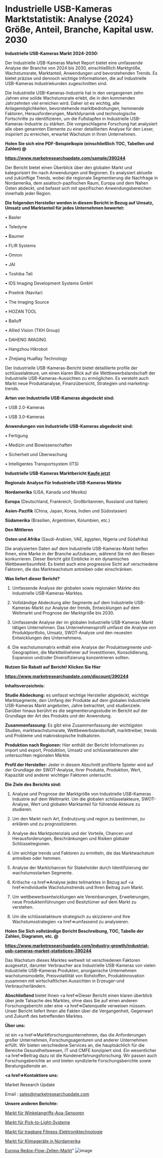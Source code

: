 # Industrielle USB-Kameras Marktstatistik: Analyse {2024} Größe, Anteil, Branche, Kapital usw. 2030

<strong>Industrielle USB-Kameras Markt 2024-2030:</strong>

Der Industrielle USB-Kameras Market Report bietet eine umfassende Analyse der Branche von 2024 bis 2030, einschließlich Marktgröße, Wachstumsrate, Marktanteil, Anwendungen und bevorstehenden Trends. Es bietet präzise und dennoch wichtige Informationen, die auf Industrielle USB-Kameras Industriekunden zugeschnitten sind.

Die Industrielle USB-Kameras-Industrie hat in den vergangenen zehn Jahren eine solide Wachstumsrate erlebt, die in den kommenden Jahrzehnten viel erreichen wird. Daher ist es wichtig, alle Anlagemöglichkeiten, bevorstehende marktbedrohungen, hemmende Faktoren, Herausforderungen, Marktdynamik und technologische Fortschritte zu identifizieren, um die Fußstapfen in Industrielle USB-Kameras-Industrie zu stärken. Die vorgeschlagene Forschung hat analysiert alle oben genannten Elemente zu einer detaillierten Analyse für den Leser, inspiriert zu erreichen, erwartet Wachstum in Ihren Unternehmen.



<strong>Holen Sie sich eine PDF-Beispielkopie (einschließlich TOC, Tabellen und Zahlen) @
</strong>

<strong><a href=https://www.marketresearchupdate.com/sample/390244>

<strong>https://www.marketresearchupdate.com/sample/390244</u></font></a></strong></strong>

Der Bericht bietet einen Überblick über den globalen Markt und kategorisiert ihn nach Anwendungen und Regionen. Es analysiert aktuelle und zukünftige Trends, wobei die regionale Segmentierung die Nachfrage in Nordamerika, dem asiatisch-pazifischen Raum, Europa und dem Nahen Osten abdeckt, und befasst sich mit spezifischen Anwendungsbereichen innerhalb jeder Region.



<strong>Die folgenden Hersteller werden in diesem Bericht in Bezug auf Umsatz, Umsatz und Marktanteil für jedes Unternehmen bewertet:</strong>

• Basler

• Teledyne

• Baumer

• FLIR Systems

• Omron

• JAI

• Toshiba Teli

• IDS Imaging Development Systems GmbH

• Pixelink (Navitar)

• The Imaging Source

• HOZAN TOOL

• Balluff

• Allied Vision (TKH Group)

• DAHENG IMAGING

• Hangzhou Hikrobot

• Zhejiang HuaRay Technology

Der Industrielle USB-Kameras-Bericht bietet detaillierte profile der schlüsselakteure, um einen klaren Blick auf die Wettbewerbslandschaft der Industrielle USB-Kameras-Aussichten zu ermöglichen. Es versteht auch Markt neue Produktanalyse, Finanzübersicht, Strategien und marketing-trends.



<strong>Arten von Industrielle USB-Kameras abgedeckt sind:</strong>

• USB 2.0-Kameras

• USB 3.0-Kameras



<strong>Anwendungen von Industrielle USB-Kameras abgedeckt sind:</strong>

• Fertigung

• Medizin und Biowissenschaften

• Sicherheit und Überwachung

• Intelligentes Transportsystem (ITS)



<strong>Industrielle USB-Kameras Marktbericht <a href=https://www.marketresearchupdate.com/buynow/390244>Kaufe jetzt</a></strong>



<strong>Regionale Analyse Für Industrielle USB-Kameras Märkte</strong>



<strong>Nordamerika</strong> (USA, Kanada und Mexiko)



<strong>Europa</strong> (Deutschland, Frankreich, Großbritannien, Russland und Italien)



<strong>Asien-Pazifik</strong> (China, Japan, Korea, Indien und Südostasien)



<strong>Südamerika</strong> (Brasilien, Argentinien, Kolumbien, etc.)



<strong>Den Mittleren</strong> 

<strong>Osten und Afrika</strong> (Saudi-Arabien, VAE, ägypten, Nigeria und Südafrika)

Die analysierten Daten auf dem Industrielle USB-Kameras-Markt helfen Ihnen, eine Marke in der Branche aufzubauen, während Sie mit den Riesen konkurrieren. Dieser Bericht gibt Einblicke in ein dynamisches Wettbewerbsumfeld. Es bietet auch eine progressive Sicht auf verschiedene Faktoren, die das Marktwachstum antreiben oder einschränken.



<strong>Was liefert dieser Bericht?</strong>

1. Umfassende Analyse der globalen sowie regionalen Märkte des Industrielle USB-Kameras-Marktes.

2. Vollständige Abdeckung aller Segmente auf dem Industrielle USB-Kameras-Markt zur Analyse der trends, Entwicklungen auf dem Weltmarkt und Prognose der Marktgröße bis 2030.

3. Umfassende Analyse der im globalen Industrielle USB-Kameras-Markt tätigen Unternehmen. Das Unternehmensprofil umfasst die Analyse von Produktportfolio, Umsatz, SWOT-Analyse und den neuesten Entwicklungen des Unternehmens.

4. Die wachstumsmatrix enthält eine Analyse der Produktsegmente und-Geographien, die Marktteilnehmer auf Investitionen, Konsolidierung, Expansion und/oder Diversifizierung konzentrieren sollten.



<strong>Nutzen Sie Rabatt auf Bericht! Klicken Sie Hier
</strong>

<strong><a href=https://www.marketresearchupdate.com/discount/390244>https://www.marketresearchupdate.com/discount/390244</b></u></font></strong></a>



<strong>Inhaltsverzeichnis:</strong>



<strong>Studie Abdeckung:</strong> es umfasst wichtige Hersteller abgedeckt, wichtige Marktsegmente, den Umfang der Produkte auf dem globalen Industrielle USB-Kameras Markt angeboten, Jahre betrachtet, und studienziele. Darüber hinaus berührt es die segmentierungsstudie im Bericht auf der Grundlage der Art des Produkts und der Anwendung.



<strong>Zusammenfassung:</strong> Es gibt eine Zusammenfassung der wichtigsten Studien, marktwachstumsrate, Wettbewerbslandschaft, markttreiber, trends und Probleme und makroskopische Indikatoren.



<strong>Produktion nach Regionen:</strong> Hier enthält der Bericht Informationen zu import und export, Produktion, Umsatz und schlüsselakteuren aller untersuchten regionalen Märkte.



<strong>Profil der Hersteller:</strong> Jeder in diesem Abschnitt profilierte Spieler wird auf der Grundlage der SWOT-Analyse, Ihrer Produkte, Produktion, Wert, Kapazität und anderer wichtiger Faktoren untersucht.



<strong>Die Ziele des Berichts sind:</strong>

1) Analyse und Prognose der Marktgröße von Industrielle USB-Kameras Industrie auf dem Weltmarkt.
Um die globalen schlüsselakteure, SWOT-Analyse, Wert und globalen Marktanteil für führende Akteure zu studieren.

2) Um den Markt nach Art, Endnutzung und region zu bestimmen, zu erklären und zu prognostizieren.

3) Analyse des Marktpotenzials und der Vorteile, Chancen und Herausforderungen, Beschränkungen und Risiken globaler Schlüsselregionen.

4) Um wichtige trends und Faktoren zu ermitteln, die das Marktwachstum antreiben oder hemmen.

5) Analyse der Marktchancen für Stakeholder durch Identifizierung der wachstumsstarken Segmente.

6) Kritische <a href=>Analyse</a> jedes teilmarktes in Bezug auf <a href=>individuelle</a> Wachstumstrends und Ihren Beitrag zum Markt.

7) Um wettbewerbsentwicklungen wie Vereinbarungen, Erweiterungen, neue Produkteinführungen und Besitztümer auf dem Markt zu verstehen.

8) Um die schlüsselakteure strategisch zu skizzieren und Ihre Wachstumsstrategien <a href=>umfassend</a> zu analysieren.



<strong>Holen Sie Sich vollständige Bericht Beschreibung, TOC, Tabelle der Zahlen, Diagramm, etc. @ </strong>

<strong><a href=https://www.marketresearchupdate.com/industry-growth/industrial-usb-cameras-market-statistices-390244>https://www.marketresearchupdate.com/industry-growth/industrial-usb-cameras-market-statistices-390244</a></font></strong>

Das Wachstum dieses Marktes weltweit ist verschiedenen Faktoren ausgesetzt, darunter Verbraucher ace Industrielle USB-Kameras von vielen Industrielle USB-Kameras Produkten, anorganische Unternehmen wachstumsmodelle, Preisvolatilität von Rohstoffen, Produktinnovation zusammen mit wirtschaftlichen Aussichten in Erzeuger-und Verbraucherländern.



<strong>Abschließend</strong> bietet Ihnen <a href=>Dieser</a> Bericht einen klaren überblick über jede Tatsache des Marktes, ohne dass Sie auf einen anderen Forschungsbericht oder eine <a href=>Datenquelle</a> verweisen müssen. Unser Bericht liefert Ihnen alle Fakten über die Vergangenheit, Gegenwart und Zukunft des betreffenden Marktes.



<strong>Über uns:</strong>

 ist ein <a href=>Marktfors</a>chungsunternehmen, das die Anforderungen großer Unternehmen, Forschungsagenturen und anderer Unternehmen erfüllt. Wir bieten verschiedene Services an, die hauptsächlich für die Bereiche Gesundheitswesen, IT und CMFE konzipiert sind. Ein wesentlicher <a href=>Beitrag</a> dazu ist die Kundenerfahrungsforschung. Wir passen auch Forschungsberichte an und bieten syndizierte Forschungsberichte sowie Beratungsdienste an.



<strong><a href=>Kontaktiere uns:</a></strong>

Market Research Update

Email : sales@marketresearchupdate.com



<strong>Unsere anderen Berichte:</strong>

<a href=https://www.linkedin.com/pulse/angle-attack-aoa-sensors-market-expects-see>Markt für Winkelangriffs-Aoa-Sensoren</a>

<a href=https://www.linkedin.com/pulse/pick-to-light-system-market-size-industry-growth>Markt für Pick-to-Light-Systeme</a>

<a href=https://www.linkedin.com/pulse/wearable-fitness-electronics-technology-market>Markt für tragbare Fitness-Elektroniktechnologie</a>

<a href=https://www.linkedin.com/pulse/north-america-air-handling-unit-market-continues>Markt für Klimageräte in Nordamerika</a>

<a href=https://www.linkedin.com/pulse/europe-redox-flow-cell-market-2023-current-future-potential>Europa Redox-Flow-Zellen-Markt</a>"
![image](https://github.com/Gayatrikarjule/Market-Analysis-361/assets/97346546/7ee1ba6f-bb5f-4776-a8d5-02045c27192f)
